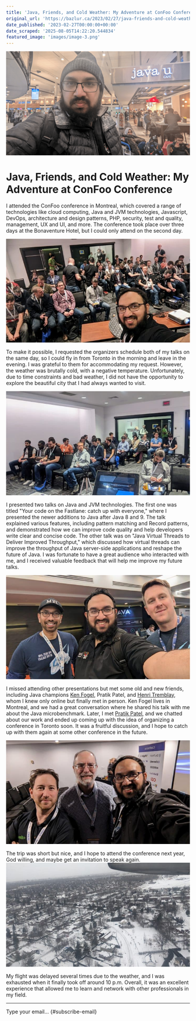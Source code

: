 ```yaml
---
title: 'Java, Friends, and Cold Weather: My Adventure at ConFoo Conference'
original_url: 'https://bazlur.ca/2023/02/27/java-friends-and-cold-weather-my-adventure-at-confoo-conference/'
date_published: '2023-02-27T00:00:00+00:00'
date_scraped: '2025-08-05T14:22:20.544834'
featured_image: 'images/image-3.png'
---
```


![](images/image-3.png)

Java, Friends, and Cold Weather: My Adventure at ConFoo Conference
==================================================================

I attended the ConFoo conference in Montreal, which covered a range of technologies like cloud computing, Java and JVM technologies, Javascript, DevOps, architecture and design patterns, PHP, security, test and quality, management, UX and UI, and more. The conference took place over three days at the Bonaventure Hotel, but I could only attend on the second day.

![](images/pxl-20230223-204517242-700x394.jpg)

To make it possible, I requested the organizers schedule both of my talks on the same day, so I could fly in from Toronto in the morning and leave in the evening. I was grateful to them for accommodating my request. However, the weather was brutally cold, with a negative temperature. Unfortunately, due to time constraints and bad weather, I did not have the opportunity to explore the beautiful city that I had always wanted to visit.

![](images/pxl-20230223-195714931-700x394.jpg)

I presented two talks on Java and JVM technologies. The first one was titled "Your code on the Fastlane: catch up with everyone," where I presented the newer additions to Java after Java 8 and 9. The talk explained various features, including pattern matching and Record patterns, and demonstrated how we can improve code quality and help developers write clear and concise code. The other talk was on "Java Virtual Threads to Deliver Improved Throughput," which discussed how virtual threads can improve the throughput of Java server-side applications and reshape the future of Java. I was fortunate to have a great audience who interacted with me, and I received valuable feedback that will help me improve my future talks.

![](images/pxl-20230223-210951111-700x394.jpg)

I missed attending other presentations but met some old and new friends, including Java champions [Ken Fogel](https://twitter.com/omniprof), Pratik Patel, and [Henri Tremblay](https://twitter.com/henri_tremblay), whom I knew only online but finally met in person. Ken Fogel lives in Montreal, and we had a great conversation where he shared his talk with me about the Java microbenchmark. Later, I met [Pratik Patel](https://twitter.com/prpatel), and we chatted about our work and ended up coming up with the idea of organizing a conference in Toronto soon. It was a fruitful discussion, and I hope to catch up with them again at some other conference in the future.

![](images/pxl-20230223-184610646-700x394.jpg)

The trip was short but nice, and I hope to attend the conference next year, God willing, and maybe get an invitation to speak again.  
![](images/pxl-20230223-142427620-700x394.jpg)

My flight was delayed several times due to the weather, and I was exhausted when it finally took off around 10 p.m. Overall, it was an excellent experience that allowed me to learn and network with other professionals in my field.

*** ** * ** ***

Type your email... {#subscribe-email}
